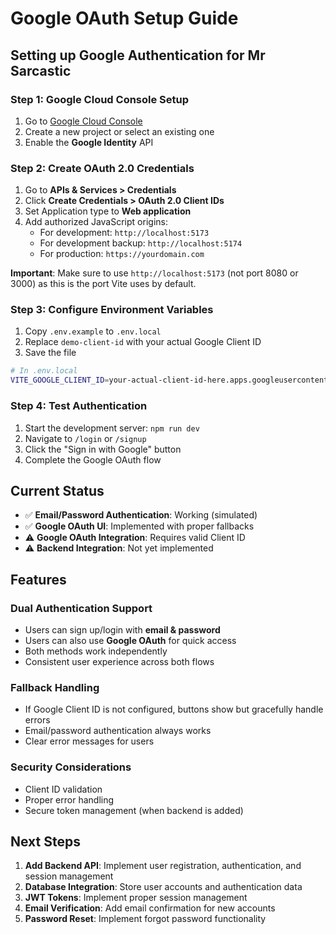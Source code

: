 # Google OAuth Setup Guide

## Setting up Google Authentication for Mr Sarcastic

### Step 1: Google Cloud Console Setup

1. Go to [Google Cloud Console](https://console.cloud.google.com/)
2. Create a new project or select an existing one
3. Enable the **Google Identity** API

### Step 2: Create OAuth 2.0 Credentials

1. Go to **APIs & Services > Credentials**
2. Click **Create Credentials > OAuth 2.0 Client IDs**
3. Set Application type to **Web application**
4. Add authorized JavaScript origins:
   - For development: `http://localhost:5173`
   - For development backup: `http://localhost:5174`
   - For production: `https://yourdomain.com`

**Important**: Make sure to use `http://localhost:5173` (not port 8080 or 3000) as this is the port Vite uses by default.

### Step 3: Configure Environment Variables

1. Copy `.env.example` to `.env.local`
2. Replace `demo-client-id` with your actual Google Client ID
3. Save the file

```bash
# In .env.local
VITE_GOOGLE_CLIENT_ID=your-actual-client-id-here.apps.googleusercontent.com
```

### Step 4: Test Authentication

1. Start the development server: `npm run dev`
2. Navigate to `/login` or `/signup`
3. Click the "Sign in with Google" button
4. Complete the Google OAuth flow

## Current Status

- ✅ **Email/Password Authentication**: Working (simulated)
- ✅ **Google OAuth UI**: Implemented with proper fallbacks
- ⚠️ **Google OAuth Integration**: Requires valid Client ID
- ⚠️ **Backend Integration**: Not yet implemented

## Features

### Dual Authentication Support
- Users can sign up/login with **email & password**
- Users can also use **Google OAuth** for quick access
- Both methods work independently
- Consistent user experience across both flows

### Fallback Handling
- If Google Client ID is not configured, buttons show but gracefully handle errors
- Email/password authentication always works
- Clear error messages for users

### Security Considerations
- Client ID validation
- Proper error handling
- Secure token management (when backend is added)

## Next Steps

1. **Add Backend API**: Implement user registration, authentication, and session management
2. **Database Integration**: Store user accounts and authentication data
3. **JWT Tokens**: Implement proper session management
4. **Email Verification**: Add email confirmation for new accounts
5. **Password Reset**: Implement forgot password functionality
